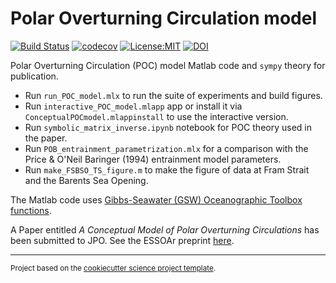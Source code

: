 Polar Overturning Circulation model
==============================
[![Build Status](https://travis-ci.com/ThomasHaine/polar_overturning_circulation_model.svg?branch=master)](https://travis-ci.com/ThomasHaine/polar_overturning_circulation_model)
[![codecov](https://codecov.io/gh/ThomasHaine/polar_overturning_circulation_model/branch/master/graph/badge.svg)](https://codecov.io/gh/ThomasHaine/polar_overturning_circulation_model)
[![License:MIT](https://img.shields.io/badge/License-MIT-lightgray.svg?style=flt-square)](https://opensource.org/licenses/MIT)
[![DOI](https://zenodo.org/badge/257373994.svg)](https://zenodo.org/badge/latestdoi/257373994)


Polar Overturning Circulation (POC) model Matlab code and `sympy` theory for publication. 

  * Run `run_POC_model.mlx` to run the suite of experiments and build figures.
  * Run `interactive_POC_model.mlapp` app or install it via `ConceptualPOCmodel.mlappinstall` to use the interactive version.
  * Run `symbolic_matrix_inverse.ipynb` notebook for POC theory used in the paper.
  * Run `POB_entrainment_parametrization.mlx` for a comparison with the Price & O'Neil Baringer (1994) entrainment model parameters.
  * Run `make_FSBSO_TS_figure.m` to make the figure of data at Fram Strait and the Barents Sea Opening.
  
 The Matlab code uses <a target="_blank" href="http://www.teos-10.org/software.htm#1">Gibbs-Seawater (GSW) Oceanographic Toolbox functions</a>.</small></p>
 
A Paper entitled *A Conceptual Model of Polar Overturning Circulations* has been submitted to JPO. See the ESSOAr preprint [here](https://www.essoar.org/doi/10.1002/essoar.10503487.1).


--------

<p><small>Project based on the <a target="_blank" href="https://github.com/jbusecke/cookiecutter-science-project">cookiecutter science project template</a>.</small></p>
